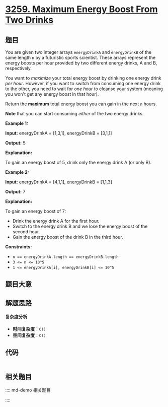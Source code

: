 # [3259. Maximum Energy Boost From Two Drinks](https://leetcode.com/problems/maximum-energy-boost-from-two-drinks/)

## 题目

You are given two integer arrays `energyDrinkA` and `energyDrinkB` of the same
length `n` by a futuristic sports scientist. These arrays represent the energy
boosts per hour provided by two different energy drinks, A and B,
respectively.

You want to _maximize_ your total energy boost by drinking one energy drink
_per hour_. However, if you want to switch from consuming one energy drink to
the other, you need to wait for _one hour_ to cleanse your system (meaning you
won't get any energy boost in that hour).

Return the **maximum** total energy boost you can gain in the next `n` hours.

**Note** that you can start consuming _either_ of the two energy drinks.

**Example 1:**

**Input:** energyDrinkA = [1,3,1], energyDrinkB = [3,1,1]

**Output:** 5

**Explanation:**

To gain an energy boost of 5, drink only the energy drink A (or only B).

**Example 2:**

**Input:** energyDrinkA = [4,1,1], energyDrinkB = [1,1,3]

**Output:** 7

**Explanation:**

To gain an energy boost of 7:

- Drink the energy drink A for the first hour.
- Switch to the energy drink B and we lose the energy boost of the second hour.
- Gain the energy boost of the drink B in the third hour.

**Constraints:**

- `n == energyDrinkA.length == energyDrinkB.length`
- `3 <= n <= 10^5`
- `1 <= energyDrinkA[i], energyDrinkB[i] <= 10^5`

## 题目大意

## 解题思路

#### 复杂度分析

- **时间复杂度**：`O()`
- **空间复杂度**：`O()`

## 代码

```javascript

```

## 相关题目

:::: md-demo 相关题目

::::
